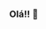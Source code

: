 ### Olá!! 👋

<!--
** Eu sou Tatiana Paiva, moro em São Paulo, Brasil.
Sou pós-Graduada em Gestão em Governança de Ti, área que trabalhei durante alguns anos.
Atualmente estou aprendendo,HTML5, CSS3 e JavaScript.
Meu foco é Desenvolvimento Front End.


